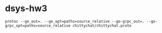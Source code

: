 # dsys-hw3

`protoc --go_out=. --go_opt=paths=source_relative --go-grpc_out=. --go-grpc_opt=paths=source_relative chittychat/chittychat.proto`